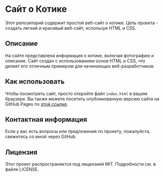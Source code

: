 # Сайт о Котике

Этот репозиторий содержит простой веб-сайт о котике. Цель проекта - создать легкий и красивый веб-сайт, используя HTML и CSS.

## Описание

На сайте представлена информация о котике, включая фотографию и описание. Сайт создан с использованием основ HTML и CSS, что делает его отличным примером для начинающих веб-разработчиков.

## Как использовать

Чтобы посмотреть сайт, просто откройте файл `index.html` в вашем браузере. Вы также можете посетить опубликованную версию сайта на GitHub Pages по [этой ссылке](ссылка_на_мой_сайт).

## Контактная информация

Если у вас есть вопросы или предложения по проекту, пожалуйста, свяжитесь со мной через GitHub.

## Лицензия

Этот проект распространяется под лицензией MIT. Подробности см. в файле LICENSE.
